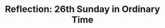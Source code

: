 ---
title: "Reflection: 26th Sunday in Ordinary Time"
layout: reader
description: "Homilist: Rev. Fr. Gabriel Bentil, Victoria, Texas, USA"
feature_image: posts/reflection-26th-sunday-in-ordinary-time-year-a.jpg
category: reflection
published: true
---